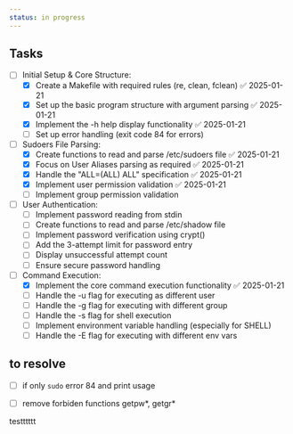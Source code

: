 ```yaml
---
status: in progress
---
```


## Tasks
- [ ] Initial Setup & Core Structure:
    - [x] Create a Makefile with required rules (re, clean, fclean) ✅ 2025-01-21
    - [x] Set up the basic program structure with argument parsing ✅ 2025-01-21
    - [x] Implement the -h help display functionality ✅ 2025-01-21
    - [ ] Set up error handling (exit code 84 for errors)
- [ ] Sudoers File Parsing:
    - [x] Create functions to read and parse /etc/sudoers file ✅ 2025-01-21
    - [x] Focus on User Aliases parsing as required ✅ 2025-01-21
    - [x] Handle the "ALL=(ALL) ALL" specification ✅ 2025-01-21
    - [x] Implement user permission validation ✅ 2025-01-21
    - [ ] Implement group permission validation
- [ ] User Authentication:
    - [ ] Implement password reading from stdin
    - [ ] Create functions to read and parse /etc/shadow file
    - [ ] Implement password verification using crypt()
    - [ ] Add the 3-attempt limit for password entry
    - [ ] Display unsuccessful attempt count
    - [ ] Ensure secure password handling
- [ ] Command Execution:
    - [x] Implement the core command execution functionality ✅ 2025-01-21
    - [ ] Handle the -u flag for executing as different user
    - [ ] Handle the -g flag for executing with different group
    - [ ] Handle the -s flag for shell execution
    - [ ] Implement environment variable handling (especially for SHELL)
    - [ ] Handle the -E flag for executing with different env vars

## to resolve
- [ ] if only ```sudo``` error 84 and print usage
- [ ] remove forbiden functions getpw*, getgr*


testttttt